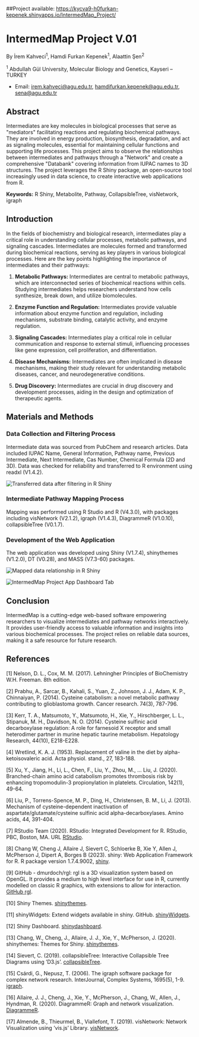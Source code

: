 ##Project available: https://kycva9-h0furkan-kepenek.shinyapps.io/IntermedMap_Project/

# IntermedMap Project V.01


By İrem Kahveci<sup>1</sup>, Hamdi Furkan Kepenek<sup>1</sup>, Alaattin Şen<sup>2</sup>


<sup>1</sup> Abdullah Gül University, Molecular Biology and Genetics, Kayseri – TURKEY
- Email: irem.kahveci@agu.edu.tr, hamdifurkan.kepenek@agu.edu.tr, sena@agu.edu.tr

## Abstract

Intermediates are key molecules in biological processes that serve as "mediators" facilitating reactions and regulating biochemical pathways. They are involved in energy production, biosynthesis, degradation, and act as signaling molecules, essential for maintaining cellular functions and supporting life processes. This project aims to observe the relationships between intermediates and pathways through a "Network" and create a comprehensive "Databank" covering information from IUPAC names to 3D structures. The project leverages the R Shiny package, an open-source tool increasingly used in data science, to create interactive web applications from R.

**Keywords:** R Shiny, Metabolite, Pathway, CollapsibleTree, visNetwork, igraph

## Introduction

In the fields of biochemistry and biological research, intermediates play a critical role in understanding cellular processes, metabolic pathways, and signaling cascades. Intermediates are molecules formed and transformed during biochemical reactions, serving as key players in various biological processes. Here are the key points highlighting the importance of intermediates and their pathways:

1. **Metabolic Pathways:** Intermediates are central to metabolic pathways, which are interconnected series of biochemical reactions within cells. Studying intermediates helps researchers understand how cells synthesize, break down, and utilize biomolecules.

2. **Enzyme Function and Regulation:** Intermediates provide valuable information about enzyme function and regulation, including mechanisms, substrate binding, catalytic activity, and enzyme regulation.

3. **Signaling Cascades:** Intermediates play a critical role in cellular communication and response to external stimuli, influencing processes like gene expression, cell proliferation, and differentiation.

4. **Disease Mechanisms:** Intermediates are often implicated in disease mechanisms, making their study relevant for understanding metabolic diseases, cancer, and neurodegenerative conditions.

5. **Drug Discovery:** Intermediates are crucial in drug discovery and development processes, aiding in the design and optimization of therapeutic agents.

## Materials and Methods

### Data Collection and Filtering Process

Intermediate data was sourced from PubChem and research articles. Data included IUPAC Name, General Information, Pathway name, Previous Intermediate, Next Intermediate, Cas Number, Chemical Formula (2D and 3D). Data was checked for reliability and transferred to R environment using readxl (V1.4.2).

![Transferred data after filtering in R Shiny]([link_to_image.png]([https://github.com/FurkanKepenek/IntermedMap_Project_V1/blob/master/app_image/data.png](https://drive.google.com/file/d/1IEyKDp0NdpVHxpLX0PSGl8X9erba2fBS/view?usp=sharing)))

### Intermediate Pathway Mapping Process

Mapping was performed using R Studio and R (V4.3.0), with packages including visNetwork (V2.1.2), igraph (V1.4.3), DiagrammeR (V1.0.10), collapsibleTree (V0.1.7).

### Development of the Web Application

The web application was developed using Shiny (V1.7.4), shinythemes (V1.2.0), DT (V0.28), and MASS (V7.3-60) packages.

![Mapped data relationship in R Shiny]([link_to_image.png]([https://github.com/FurkanKepenek/IntermedMap_Project_V1/blob/master/app_image/map.png](https://drive.google.com/file/d/19oB3IJkcgYQ6YhZaMYY5ieodAcGxxw-M/view?usp=sharing)))

![IntermedMap Project App Dashboard Tab]([link_to_image.png]([https://github.com/FurkanKepenek/IntermedMap_Project_V1/blob/master/app_image/dashboard.png](https://drive.google.com/file/d/1xTU-JK4rBS6ZKKKF8kc3WJ0jVBbK7Ndq/view?usp=sharing)))

## Conclusion

IntermedMap is a cutting-edge web-based software empowering researchers to visualize intermediates and pathway networks interactively. It provides user-friendly access to valuable information and insights into various biochemical processes. The project relies on reliable data sources, making it a safe resource for future research.

## References

[1] Nelson, D. L., Cox, M. M. (2017). Lehningher Principles of BioChemistry W.H. Freeman. 8th edition.

[2] Prabhu, A., Sarcar, B., Kahali, S., Yuan, Z., Johnson, J. J., Adam, K. P., Chinnaiyan, P. (2014). Cysteine catabolism: a novel metabolic pathway contributing to glioblastoma growth. Cancer research. 74(3), 787-796.

[3] Kerr, T. A., Matsumoto, Y., Matsumoto, H., Xie, Y., Hirschberger, L. L., Stipanuk, M. H., Davidson, N. O. (2014). Cysteine sulfinic acid decarboxylase regulation: A role for farnesoid X receptor and small heterodimer partner in murine hepatic taurine metabolism. Hepatology Research, 44(10), E218-E228.

[4] Wretlind, K. A. J. (1953). Replacement of valine in the diet by alpha-ketoisovaleric acid. Acta physiol. stand., 27, 183-188.

[5] Xu, Y., Jiang, H., Li, L., Chen, F., Liu, Y., Zhou, M., ... Liu, J. (2020). Branched-chain amino acid catabolism promotes thrombosis risk by enhancing tropomodulin-3 propionylation in platelets. Circulation, 142(1), 49-64.

[6] Liu, P., Torrens-Spence, M. P., Ding, H., Christensen, B. M., Li, J. (2013). Mechanism of cysteine-dependent inactivation of aspartate/glutamate/cysteine sulfinic acid alpha-decarboxylases. Amino acids, 44, 391-404.

[7] RStudio Team (2020). RStudio: Integrated Development for R. RStudio, PBC, Boston, MA. URL [RStudio](http://www.rstudio.com/).

[8] Chang W, Cheng J, Allaire J, Sievert C, Schloerke B, Xie Y, Allen J, McPherson J, Dipert A, Borges B (2023). shiny: Web Application Framework for R. R package version 1.7.4.9002, [shiny](https://shiny.rstudio.com/).

[9] GitHub - dmurdoch/rgl: rgl is a 3D visualization system based on OpenGL. It provides a medium to high level interface for use in R, currently modelled on classic R graphics, with extensions to allow for interaction. [GitHub rgl](https://github.com/dmurdoch/rgl).

[10] Shiny Themes. [shinythemes](https://rstudio.github.io/shinythemes/).

[11] shinyWidgets: Extend widgets available in shiny. GitHub. [shinyWidgets](https://github.com/dreamRs/shinyWidgets).

[12] Shiny Dashboard. [shinydashboard](https://rstudio.github.io/shinydashboard/).

[13] Chang, W., Cheng, J., Allaire, J. J., Xie, Y., McPherson, J. (2020). shinythemes: Themes for Shiny. [shinythemes](https://CRAN.R-project.org/package=shinythemes).

[14] Sievert, C. (2019). collapsibleTree: Interactive Collapsible Tree Diagrams using ’D3.js’. [collapsibleTree](https://CRAN.R-project.org/package=collapsibleTree).

[15] Csárdi, G., Nepusz, T. (2006). The igraph software package for complex network research. InterJournal, Complex Systems, 1695(5), 1-9. [igraph](https://igraph.org).

[16] Allaire, J. J., Cheng, J., Xie, Y., McPherson, J., Chang, W., Allen, J., Hyndman, R. (2020). DiagrammeR: Graph and network visualization. [DiagrammeR](https://CRAN.R-project.org/package=DiagrammeR).

[17] Almende, B., Thieurmel, B., Viallefont, T. (2019). visNetwork: Network Visualization using ’vis.js’ Library. [visNetwork](https://CRAN.R-project.org/package=visNetwork).
